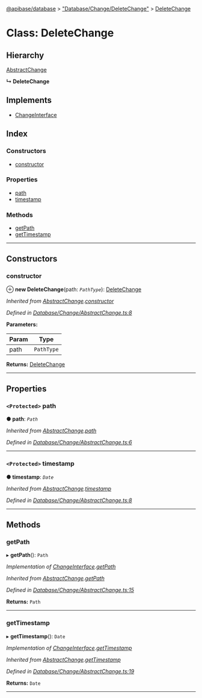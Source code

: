 [@apibase/database](../README.md) > ["Database/Change/DeleteChange"](../modules/_database_change_deletechange_.md) > [DeleteChange](../classes/_database_change_deletechange_.deletechange.md)

# Class: DeleteChange

## Hierarchy

 [AbstractChange](_database_change_abstractchange_.abstractchange.md)

**↳ DeleteChange**

## Implements

* [ChangeInterface](../interfaces/_database_change_changeinterface_.changeinterface.md)

## Index

### Constructors

* [constructor](_database_change_deletechange_.deletechange.md#constructor)

### Properties

* [path](_database_change_deletechange_.deletechange.md#path)
* [timestamp](_database_change_deletechange_.deletechange.md#timestamp)

### Methods

* [getPath](_database_change_deletechange_.deletechange.md#getpath)
* [getTimestamp](_database_change_deletechange_.deletechange.md#gettimestamp)

---

## Constructors

<a id="constructor"></a>

###  constructor

⊕ **new DeleteChange**(path: *`PathType`*): [DeleteChange](_database_change_deletechange_.deletechange.md)

*Inherited from [AbstractChange](_database_change_abstractchange_.abstractchange.md).[constructor](_database_change_abstractchange_.abstractchange.md#constructor)*

*Defined in [Database/Change/AbstractChange.ts:8](https://github.com/chapterjason/APIBase/blob/4d25de7/packages/database/src/Database/Change/AbstractChange.ts#L8)*

**Parameters:**

| Param | Type |
| ------ | ------ |
| path | `PathType` |

**Returns:** [DeleteChange](_database_change_deletechange_.deletechange.md)

___

## Properties

<a id="path"></a>

### `<Protected>` path

**● path**: *`Path`*

*Inherited from [AbstractChange](_database_change_abstractchange_.abstractchange.md).[path](_database_change_abstractchange_.abstractchange.md#path)*

*Defined in [Database/Change/AbstractChange.ts:6](https://github.com/chapterjason/APIBase/blob/4d25de7/packages/database/src/Database/Change/AbstractChange.ts#L6)*

___
<a id="timestamp"></a>

### `<Protected>` timestamp

**● timestamp**: *`Date`*

*Inherited from [AbstractChange](_database_change_abstractchange_.abstractchange.md).[timestamp](_database_change_abstractchange_.abstractchange.md#timestamp)*

*Defined in [Database/Change/AbstractChange.ts:8](https://github.com/chapterjason/APIBase/blob/4d25de7/packages/database/src/Database/Change/AbstractChange.ts#L8)*

___

## Methods

<a id="getpath"></a>

###  getPath

▸ **getPath**(): `Path`

*Implementation of [ChangeInterface](../interfaces/_database_change_changeinterface_.changeinterface.md).[getPath](../interfaces/_database_change_changeinterface_.changeinterface.md#getpath)*

*Inherited from [AbstractChange](_database_change_abstractchange_.abstractchange.md).[getPath](_database_change_abstractchange_.abstractchange.md#getpath)*

*Defined in [Database/Change/AbstractChange.ts:15](https://github.com/chapterjason/APIBase/blob/4d25de7/packages/database/src/Database/Change/AbstractChange.ts#L15)*

**Returns:** `Path`

___
<a id="gettimestamp"></a>

###  getTimestamp

▸ **getTimestamp**(): `Date`

*Implementation of [ChangeInterface](../interfaces/_database_change_changeinterface_.changeinterface.md).[getTimestamp](../interfaces/_database_change_changeinterface_.changeinterface.md#gettimestamp)*

*Inherited from [AbstractChange](_database_change_abstractchange_.abstractchange.md).[getTimestamp](_database_change_abstractchange_.abstractchange.md#gettimestamp)*

*Defined in [Database/Change/AbstractChange.ts:19](https://github.com/chapterjason/APIBase/blob/4d25de7/packages/database/src/Database/Change/AbstractChange.ts#L19)*

**Returns:** `Date`

___

